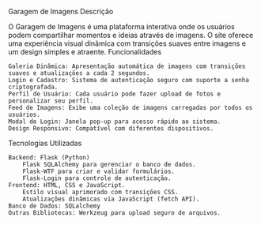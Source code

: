Garagem de Imagens
Descrição

O Garagem de Imagens é uma plataforma interativa onde os usuários podem compartilhar momentos e ideias através de imagens. O site oferece uma experiência visual dinâmica com transições suaves entre imagens e um design simples e atraente.
Funcionalidades

    Galeria Dinâmica: Apresentação automática de imagens com transições suaves e atualizações a cada 2 segundos.
    Login e Cadastro: Sistema de autenticação seguro com suporte a senha criptografada.
    Perfil de Usuário: Cada usuário pode fazer upload de fotos e personalizar seu perfil.
    Feed de Imagens: Exibe uma coleção de imagens carregadas por todos os usuários.
    Modal de Login: Janela pop-up para acesso rápido ao sistema.
    Design Responsivo: Compatível com diferentes dispositivos.

Tecnologias Utilizadas

    Backend: Flask (Python)
        Flask SQLAlchemy para gerenciar o banco de dados.
        Flask-WTF para criar e validar formulários.
        Flask-Login para controle de autenticação.
    Frontend: HTML, CSS e JavaScript.
        Estilo visual aprimorado com transições CSS.
        Atualizações dinâmicas via JavaScript (fetch API).
    Banco de Dados: SQLalchemy
    Outras Bibliotecas: Werkzeug para upload seguro de arquivos.